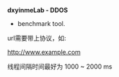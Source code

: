 **dxyinmeLab - DDOS**

- benchmark tool.


url需要带上协议，如:

http://www.example.com

线程间隔时间最好为 1000 ~ 2000 ms



